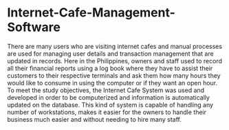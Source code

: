 # Internet-Cafe-Management-Software

There are many users who are visiting internet cafes and manual processes are used for managing user details and transaction management that are updated in records. Here in the Philippines, owners and staff used to record all their financial reports using a log book where they have to assist their customers to their respective terminals and ask them how many hours they would like to consume in using the computer or if they want an open hour. To meet the study objectives, the Internet Cafe System was used and developed in order to be computerized and information is automatically updated on the database. This kind of system is capable of handling any number of workstations, makes it easier for the owners to handle their business much easier and without needing to hire many staff. 
